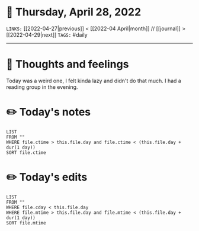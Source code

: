 # 📅 Thursday, April 28, 2022
`LINKS:` [[2022-04-27|previous]] < [[2022-04 April|month]] // [[journal]] > [[2022-04-29|next]] 
`TAGS:` #daily

---
# 💭 Thoughts and feelings
Today was a weird one, I felt kinda lazy and didn't do that much. I had a reading group in the evening. 

# ✏️ Today's notes
```dataview
LIST 
FROM ""
WHERE file.ctime > this.file.day and file.ctime < (this.file.day + dur(1 day))
SORT file.ctime
```
# ✏️ Today's edits
```dataview
LIST
FROM ""
WHERE file.cday < this.file.day
WHERE file.mtime > this.file.day and file.mtime < (this.file.day + dur(1 day))
SORT file.mtime
```
